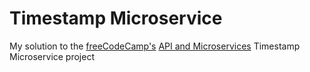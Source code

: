 
# Timestamp Microservice

My solution to the [freeCodeCamp's](https://www.freecodecamp.org) [API and Microservices](https://www.freecodecamp.org/learn/apis-and-microservices/apis-and-microservices-projects/timestamp-microservice) Timestamp Microservice project
